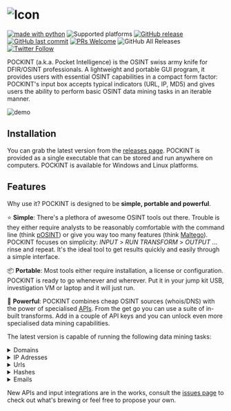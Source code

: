 ![Icon](https://github.com/netevert/pockint/blob/master/docs/icon.png)
=======
[![made with python](https://img.shields.io/badge/-made%20with%20python-blue.svg?logo=python&style=flat-square&logoColor=white)](https://www.python.org)
![Supported platforms](https://img.shields.io/badge/platform-Windows%20|%20Linux-informational.svg?style=flat-square)
[![GitHub release](https://img.shields.io/github/release/netevert/pockint.svg?style=flat-square)](https://github.com/netevert/pockint/releases)
[![GitHub last commit](https://img.shields.io/github/last-commit/netevert/pockint.svg?style=flat-square)](https://github.com/netevert/pockint/commit/master)
[![PRs Welcome](https://img.shields.io/badge/PRs-welcome-brightgreen.svg?style=flat-square&logo=github)](http://makeapullrequest.com)
![GitHub All Releases](https://img.shields.io/github/downloads/netevert/pockint/total.svg?style=flat-square)
[![Twitter Follow](https://img.shields.io/twitter/follow/netevert.svg?style=social)](https://twitter.com/netevert)

POCKINT (a.k.a. Pocket Intelligence) is the OSINT swiss army knife for DFIR/OSINT professionals. A lightweight and portable GUI program, it provides users with essential OSINT capabilities in a compact form factor: POCKINT's input box accepts typical indicators (URL, IP, MD5) and gives users the ability to perform basic OSINT data mining tasks in an iterable manner.

![demo](https://github.com/netevert/pockint/blob/master/docs/demo.gif)

## Installation

You can grab the latest version from the [releases page](https://github.com/netevert/pockint/releases/latest). POCKINT is provided as a single executable that can be stored and run anywhere on computers. POCKINT is available for Windows and Linux platforms.

## Features

Why use it? POCKINT is designed to be **simple, portable and powerful**.

:star: **Simple**: There's a plethora of awesome OSINT tools out there. Trouble is they either require analysts to be reasonably comfortable with the command line (think [pOSINT](https://github.com/ecstatic-nobel/pOSINT)) or give you way too many features (think [Maltego](https://www.paterva.com/web7/)). POCKINT focuses on simplicity: _INPUT_ > _RUN TRANSFORM_ > _OUTPUT_  ... rinse and repeat. It's the ideal tool to get results quickly and easily through a simple interface.

:package: **Portable**: Most tools either require installation, a license or configuration. POCKINT is ready to go whenever and wherever. Put it in your jump kit USB, investigation VM or laptop and it will just run.

:rocket: **Powerful**: POCKINT combines cheap OSINT sources (whois/DNS) with the power of specialised [APIs](https://www.theguardian.com/media/pda/2007/dec/14/thenutshellabeginnersguide). From the get go you can use a suite of in-built transforms. Add in a couple of API keys and you can unlock even more specialised data mining capabilities.

The latest version is capable of running the following data mining tasks:

<details><summary>Domains</summary>
<p>

|Source     |Transform          |API key needed?   |
| --------- | ----------------- | ---------------- |
| DNS       | IP lookup         |:x:               |
| DNS       | MX lookup         |:x:               |
| DNS       | NS lookup         |:x:               |
| DNS       | TXT lookup        |:x:               |
| Virustotal| Downloaded samples|:heavy_check_mark:|
| Virustotal| Detected URLs     |:heavy_check_mark:|
| Virustotal| Subdomains        |:heavy_check_mark:|

</p>
</details>
<details><summary>IP Adresses</summary>
<p>

|Source     |Transform             |API key needed?   |
| --------- | -------------------- | ---------------- |
| DNS       | Reverse lookup       |:x:               |
| Shodan    | Ports                |:heavy_check_mark:|
| Shodan    | Geolocate            |:heavy_check_mark:|
| Shodan    | Coordinates          |:heavy_check_mark:|
| Shodan    | CVEs                 |:heavy_check_mark:|
| Shodan    | ISP                  |:heavy_check_mark:|
| Shodan    | City                 |:heavy_check_mark:|
| Shodan    | ASN                  |:heavy_check_mark:|
| Virustotal| Network report       |:heavy_check_mark:|
| Virustotal| Communicating samples|:heavy_check_mark:|
| Virustotal| Downloaded samples   |:heavy_check_mark:|
| Virustotal| Detected URLs        |:heavy_check_mark:|

</p>
</details>
<details><summary>Urls</summary>
<p>

|Source     |Transform             |API key needed?   |
| --------- | -------------------- | ---------------- |
| DNS       | Extract hostname     |:x:               |
| Virustotal| Malicious check      |:heavy_check_mark:|
| Virustotal| Reported detections  |:heavy_check_mark:|

</p>
</details>
<details><summary>Hashes</summary>
<p>
 
|Source     |Transform             |API key needed?   |
| --------- | -------------------- | ---------------- |
| Virustotal| Malicious check      |:heavy_check_mark:|
| Virustotal| Malware type         |:heavy_check_mark:|

MD5 and SHA256 hashes are searchable

</p>
</details>
<details><summary>Emails</summary>
<p>

|Source     |Transform             |API key needed?   |
| --------- | -------------------- | ---------------- |
| N/A       | Extract domain       |:x:               |

</p>
</details>

New APIs and input integrations are in the works, consult the [issues page](https://github.com/netevert/pockint/issues) to check out what's brewing or feel free to propose your own.
